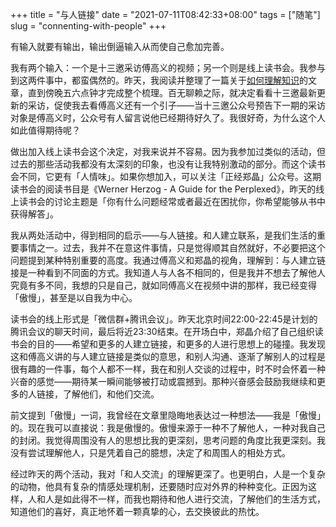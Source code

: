 +++
title = "与人链接"
date = "2021-07-11T08:42:33+08:00"
tags = ["随笔"]
slug = "connenting-with-people"
+++

有输入就要有输出，输出倒逼输入从而使自己愈加完善。

我有两个输入：一个是十三邀采访傅高义的视频；另一个则是线上读书会。我参与到这两件事中，都蛮偶然的。昨天，我阅读并整理了一篇关于[如何理解知识](https://mp.weixin.qq.com/s/L6AVwHDMXIxVlGJcW4wUoA)的文章，直到傍晚五六点钟才完成整个梳理。百无聊赖之际，就决定看看十三邀最新更新的采访，促使我去看傅高义还有一个引子——当十三邀公众号预告下一期的采访对象是傅高义时，公众号有人留言说他已经期待好久了。我很好奇，为什么这个人如此值得期待呢？

做出加入线上读书会这个决定，对我来说并不容易。因为我参加过类似的活动，但过去的那些活动我都没有太深刻的印象，也没有让我特别激动的部分。而这个读书会不同，它更有「人情味」。如果你想加入，可以关注「正经郑晶」公众号。这期读书会的阅读书目是《Werner Herzog - A Guide for the Perplexed》，昨天的线上读书会的讨论主题是「你有什么问题经常或者最近在困扰你，你希望能够从书中获得解答」。

我从两处活动中，得到相同的启示——与人链接。和人建立联系，是我们生活的重要事情之一。过去，我并不在意这件事情，只是觉得顺其自然就好，不必要把这个问题提到某种特别重要的高度。我通过傅高义和郑晶的视角，理解到：与人建立链接是一种看到不同面的方式。我知道人与人各不相同的，但是我并不想去了解他人究竟有多不同，我想的只是自己，就如同傅高义在视频中讲的那样，我已经变得「傲慢」，甚至是以自我为中心。

读书会的线上形式是「微信群+腾讯会议」。昨天北京时间22:00-22:45是计划的腾讯会议的聊天时间，最后将近23:30结束。在开场白中，郑晶介绍了自己组织读书会的目的——希望和更多的人建立链接，和更多的人进行思想上的碰撞。我发现这和傅高义讲的与人建立链接是类似的意思，和别人沟通、逐渐了解别人的过程是很有趣的一件事，每个人都不一样，我在和别人交谈的过程中，时不时会怀着一种兴奋的感觉——期待某一瞬间能够被打动或震撼到。那种兴奋感会鼓励我继续和更多的人链接，了解他们，和他们交流。

前文提到「傲慢」一词，我曾经在文章里隐晦地表达过一种想法——我是「傲慢」的。现在我可以直接说：我是傲慢的。傲慢来源于一种不了解他人，一种对我自己的封闭。我觉得周围没有人的思想比我的更深刻，思考问题的角度比我更深刻。我没有尝试理解他人，只是凭着自己的臆想，决定了和周围人的相处方式。

经过昨天的两个活动，我对「和人交流」的理解更深了。也更明白，人是一个复杂的动物，他具有复杂的情感处理机制，还要随时应对外界的种种变化。正因为这样，人和人是如此得不一样，而我也期待和他人进行交流，了解他们的生活方式，知道他们的喜好，真正地怀着一颗真挚的心，去交换彼此的热忱。
